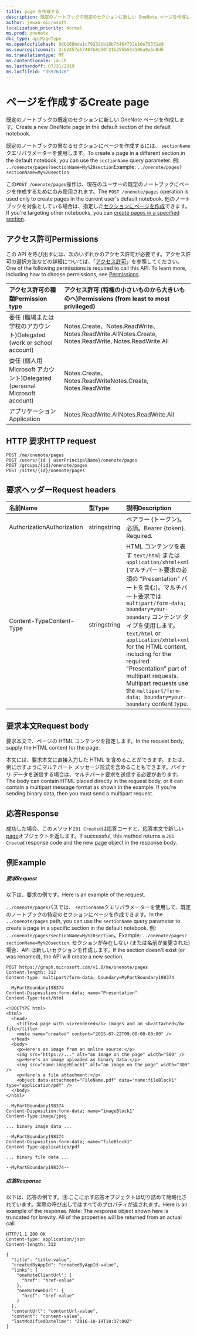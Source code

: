 ```yaml
---
title: page を作成する
description: 既定のノートブックの既定のセクションに新しい OneNote ページを作成します。
author: jewan-microsoft
localization_priority: Normal
ms.prod: onenote
doc_type: apiPageType
ms.openlocfilehash: 9db168bda1c79232bb18b76464732e10e75331e9
ms.sourcegitcommit: 2c62457e57467b8d50f21b255b553106a9a5d8d6
ms.translationtype: MT
ms.contentlocale: ja-JP
ms.lasthandoff: 07/31/2019
ms.locfileid: "35976370"
---
```

# <a name="create-page"></a><span data-ttu-id="0a98a-103">ページを作成する</span><span class="sxs-lookup"><span data-stu-id="0a98a-103">Create page</span></span>

<span data-ttu-id="0a98a-104">既定のノートブックの既定のセクションに新しい OneNote ページを作成します。</span><span class="sxs-lookup"><span data-stu-id="0a98a-104">Create a new OneNote page in the default section of the default notebook.</span></span>

<span data-ttu-id="0a98a-105">既定のノートブックの異なるセクションにページを作成するには、 `sectionName`クエリパラメーターを使用します。</span><span class="sxs-lookup"><span data-stu-id="0a98a-105">To create a page in a different section in the default notebook, you can use the `sectionName` query parameter.</span></span>  <span data-ttu-id="0a98a-106">例: `../onenote/pages?sectionName=My%20section`</span><span class="sxs-lookup"><span data-stu-id="0a98a-106">Example: `../onenote/pages?sectionName=My%20section`</span></span>

<span data-ttu-id="0a98a-107">この`POST /onenote/pages`操作は、現在のユーザーの既定のノートブックにページを作成するためにのみ使用されます。</span><span class="sxs-lookup"><span data-stu-id="0a98a-107">The `POST /onenote/pages` operation is used only to create pages in the current user's default notebook.</span></span> <span data-ttu-id="0a98a-108">他のノートブックを対象としている場合は、指定した[セクションにページを作成](../api/section-post-pages.md)できます。</span><span class="sxs-lookup"><span data-stu-id="0a98a-108">If you're targeting other notebooks, you can [create pages in a specified section](../api/section-post-pages.md).</span></span>           
## <a name="permissions"></a><span data-ttu-id="0a98a-109">アクセス許可</span><span class="sxs-lookup"><span data-stu-id="0a98a-109">Permissions</span></span>
<span data-ttu-id="0a98a-p103">この API を呼び出すには、次のいずれかのアクセス許可が必要です。アクセス許可の選択方法などの詳細については、「[アクセス許可](/graph/permissions-reference)」を参照してください。</span><span class="sxs-lookup"><span data-stu-id="0a98a-p103">One of the following permissions is required to call this API. To learn more, including how to choose permissions, see [Permissions](/graph/permissions-reference).</span></span>

|<span data-ttu-id="0a98a-112">アクセス許可の種類</span><span class="sxs-lookup"><span data-stu-id="0a98a-112">Permission type</span></span>      | <span data-ttu-id="0a98a-113">アクセス許可 (特権の小さいものから大きいものへ)</span><span class="sxs-lookup"><span data-stu-id="0a98a-113">Permissions (from least to most privileged)</span></span>              |
|:--------------------|:---------------------------------------------------------|
|<span data-ttu-id="0a98a-114">委任 (職場または学校のアカウント)</span><span class="sxs-lookup"><span data-stu-id="0a98a-114">Delegated (work or school account)</span></span> | <span data-ttu-id="0a98a-115">Notes.Create、Notes.ReadWrite、Notes.ReadWrite.All</span><span class="sxs-lookup"><span data-stu-id="0a98a-115">Notes.Create, Notes.ReadWrite, Notes.ReadWrite.All</span></span>    |
|<span data-ttu-id="0a98a-116">委任 (個人用 Microsoft アカウント)</span><span class="sxs-lookup"><span data-stu-id="0a98a-116">Delegated (personal Microsoft account)</span></span> | <span data-ttu-id="0a98a-117">Notes.Create、Notes.ReadWrite</span><span class="sxs-lookup"><span data-stu-id="0a98a-117">Notes.Create, Notes.ReadWrite</span></span>    |
|<span data-ttu-id="0a98a-118">アプリケーション</span><span class="sxs-lookup"><span data-stu-id="0a98a-118">Application</span></span> | <span data-ttu-id="0a98a-119">Notes.ReadWrite.All</span><span class="sxs-lookup"><span data-stu-id="0a98a-119">Notes.ReadWrite.All</span></span> |

## <a name="http-request"></a><span data-ttu-id="0a98a-120">HTTP 要求</span><span class="sxs-lookup"><span data-stu-id="0a98a-120">HTTP request</span></span>
<!-- { "blockType": "ignored" } -->

```http
POST /me/onenote/pages
POST /users/{id | userPrincipalName}/onenote/pages
POST /groups/{id}/onenote/pages
POST /sites/{id}/onenote/pages
```

## <a name="request-headers"></a><span data-ttu-id="0a98a-121">要求ヘッダー</span><span class="sxs-lookup"><span data-stu-id="0a98a-121">Request headers</span></span>  
| <span data-ttu-id="0a98a-122">名前</span><span class="sxs-lookup"><span data-stu-id="0a98a-122">Name</span></span>       | <span data-ttu-id="0a98a-123">型</span><span class="sxs-lookup"><span data-stu-id="0a98a-123">Type</span></span> | <span data-ttu-id="0a98a-124">説明</span><span class="sxs-lookup"><span data-stu-id="0a98a-124">Description</span></span>|
|:---------------|:--------|:----------|
| <span data-ttu-id="0a98a-125">Authorization</span><span class="sxs-lookup"><span data-stu-id="0a98a-125">Authorization</span></span>  | <span data-ttu-id="0a98a-126">string</span><span class="sxs-lookup"><span data-stu-id="0a98a-126">string</span></span>  | <span data-ttu-id="0a98a-p104">ベアラー {トークン}。必須。</span><span class="sxs-lookup"><span data-stu-id="0a98a-p104">Bearer {token}. Required.</span></span> |
| <span data-ttu-id="0a98a-129">Content-Type</span><span class="sxs-lookup"><span data-stu-id="0a98a-129">Content-Type</span></span> | <span data-ttu-id="0a98a-130">string</span><span class="sxs-lookup"><span data-stu-id="0a98a-130">string</span></span> | <span data-ttu-id="0a98a-p105">HTML コンテンツを表す `text/html` または `application/xhtml+xml` (マルチパート要求の必須の "Presentation" パートを含む)。マルチパート要求では `multipart/form-data; boundary=your-boundary` コンテンツ タイプを使用します。</span><span class="sxs-lookup"><span data-stu-id="0a98a-p105">`text/html` or `application/xhtml+xml` for the HTML content, including for the required "Presentation" part of multipart requests. Multipart requests use the `multipart/form-data; boundary=your-boundary` content type.</span></span> |

## <a name="request-body"></a><span data-ttu-id="0a98a-133">要求本文</span><span class="sxs-lookup"><span data-stu-id="0a98a-133">Request body</span></span>
<span data-ttu-id="0a98a-134">要求本文で、ページの HTML コンテンツを指定します。</span><span class="sxs-lookup"><span data-stu-id="0a98a-134">In the request body, supply the HTML content for the page.</span></span>

<span data-ttu-id="0a98a-p106">本文には、要求本文に直接入力した HTML を含めることができます。または、例に示すようにマルチパート メッセージ形式を含めることもできます。バイナリ データを送信する場合は、マルチパート要求を送信する必要があります。</span><span class="sxs-lookup"><span data-stu-id="0a98a-p106">The body can contain HTML placed directly in the request body, or it can contain a multipart message format as shown in the example. If you're sending binary data, then you must send a multipart request.</span></span>

## <a name="response"></a><span data-ttu-id="0a98a-137">応答</span><span class="sxs-lookup"><span data-stu-id="0a98a-137">Response</span></span>

<span data-ttu-id="0a98a-138">成功した場合、このメソッド`201 Created`は応答コードと、応答本文で新しい[page](../resources/page.md)オブジェクトを返します。</span><span class="sxs-lookup"><span data-stu-id="0a98a-138">If successful, this method returns a `201 Created` response code and the new [page](../resources/page.md) object in the response body.</span></span>

## <a name="example"></a><span data-ttu-id="0a98a-139">例</span><span class="sxs-lookup"><span data-stu-id="0a98a-139">Example</span></span>
##### <a name="request"></a><span data-ttu-id="0a98a-140">要求</span><span class="sxs-lookup"><span data-stu-id="0a98a-140">Request</span></span>
<span data-ttu-id="0a98a-141">以下は、要求の例です。</span><span class="sxs-lookup"><span data-stu-id="0a98a-141">Here is an example of the request.</span></span>

<span data-ttu-id="0a98a-142">`../onenote/pages`パスでは、 `sectionName`クエリパラメーターを使用して、既定のノートブックの特定のセクションにページを作成できます。</span><span class="sxs-lookup"><span data-stu-id="0a98a-142">In the `../onenote/pages` path, you can use the `sectionName` query parameter to create a page in a specific section in the default notebook.</span></span> <span data-ttu-id="0a98a-143">例: `../onenote/pages?sectionName=My%20section`。</span><span class="sxs-lookup"><span data-stu-id="0a98a-143">Example: `../onenote/pages?sectionName=My%20section`.</span></span> <span data-ttu-id="0a98a-144">セクションが存在しない (または名前が変更された) 場合、API は新しいセクションを作成します。</span><span class="sxs-lookup"><span data-stu-id="0a98a-144">If the section doesn't exist (or was renamed), the API will create a new section.</span></span>

<!-- { "blockType": "ignored" } -->
```http
POST https://graph.microsoft.com/v1.0/me/onenote/pages
Content-length: 312
Content-type: multipart/form-data; boundary=MyPartBoundary198374

--MyPartBoundary198374
Content-Disposition:form-data; name="Presentation"
Content-Type:text/html

<!DOCTYPE html>
<html>
  <head>
    <title>A page with <i>rendered</i> images and an <b>attached</b> file</title>
    <meta name="created" content="2015-07-22T09:00:00-08:00" />
  </head>
  <body>
    <p>Here's an image from an online source:</p>
    <img src="https://..." alt="an image on the page" width="500" />
    <p>Here's an image uploaded as binary data:</p>
    <img src="name:imageBlock1" alt="an image on the page" width="300" />
    <p>Here's a file attachment:</p>
    <object data-attachment="FileName.pdf" data="name:fileBlock1" type="application/pdf" />
  </body>
</html>

--MyPartBoundary198374
Content-Disposition:form-data; name="imageBlock1"
Content-Type:image/jpeg

... binary image data ...

--MyPartBoundary198374
Content-Disposition:form-data; name="fileBlock1"
Content-Type:application/pdf

... binary file data ...

--MyPartBoundary198374--
```
##### <a name="response"></a><span data-ttu-id="0a98a-145">応答</span><span class="sxs-lookup"><span data-stu-id="0a98a-145">Response</span></span>
<span data-ttu-id="0a98a-p108">以下は、応答の例です。注:ここに示す応答オブジェクトは切り詰めて簡略化されています。実際の呼び出しではすべてのプロパティが返されます。</span><span class="sxs-lookup"><span data-stu-id="0a98a-p108">Here is an example of the response. Note: The response object shown here is truncated for brevity. All of the properties will be returned from an actual call. </span></span><!-- { "blockType": "ignored" } -->
```http
HTTP/1.1 200 OK
Content-type: application/json
Content-length: 312

{
  "title": "title-value",
  "createdByAppId": "createdByAppId-value",
  "links": {
    "oneNoteClientUrl": {
      "href": "href-value"
    },
    "oneNoteWebUrl": {
      "href": "href-value"
    }
  },
  "contentUrl": "contentUrl-value",
  "content": "content-value",
  "lastModifiedDateTime": "2016-10-19T10:37:00Z"
}
```

<!-- uuid: 8fcb5dbc-d5aa-4681-8e31-b001d5168d79
2015-10-25 14:57:30 UTC -->
<!-- {
  "type": "#page.annotation",
  "description": "Create Page",
  "keywords": "",
  "section": "documentation",
  "tocPath": ""
}-->

